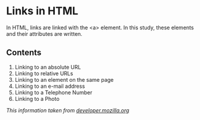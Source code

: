 # Links in HTML
In HTML, links are linked with the &lt;a&gt; element. In this study, these elements and their attributes are written.

## Contents
1. Linking to an absolute URL
2. Linking to relative URLs
3. Linking to an element on the same page
4. Linking to an e-mail address
5. Linking to a Telephone Number
6. Linking to a Photo


*This information taken from [developer.mozilla.org](https://developer.mozilla.org/en-US/docs/Web/HTML/Element/a#try_it)*
